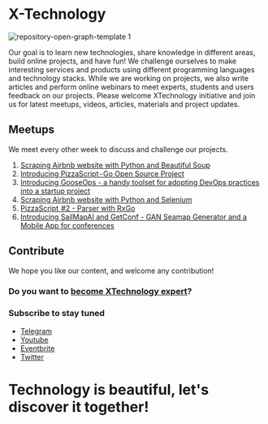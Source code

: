 # X-Technology

![repository-open-graph-template 1](https://user-images.githubusercontent.com/1259644/115153860-493a2880-a078-11eb-85c8-201b1512ee4b.png)

Our goal is to learn new technologies, share knowledge in different areas, build online projects, and have fun! We challenge ourselves to make interesting services and products using different programming languages and technology stacks. While we are working on projects, we also write articles and perform online webinars to meet experts, students and users feedback on our projects. Please welcome XTechnology initiative and join us for latest meetups, videos, articles, materials and project updates.

## Meetups

We meet every other week to discuss and challenge our projects. 

1. [Scraping Airbnb website with Python and Beautiful Soup](https://youtu.be/B7uOXdHc8jc)
2. [Introducing PizzaScript - Go Open Source Project](https://youtu.be/V6naUYo1Wdk)
3. [Introducing GooseOps - a handy toolset for adopting DevOps practices into a startup project](https://youtu.be/3ofIaeM4nls)
4. [Scraping Airbnb website with Python and Selenium](https://youtu.be/L8ooiuBnZ8M)
5. [PizzaScript  #2 - Parser with RxGo](https://youtu.be/a3RvC2fvr_g)
6. [Introducing SailMapAI and GetConf - GAN Seamap Generator and a Mobile App for conferences](https://youtu.be/7jtzvDK2mKk)

## Contribute

We hope you like our content, and welcome any contribution!

### Do you want to [become XTechnology expert](https://forms.gle/8xc1j7cf8h3sEZ6W8)?

### Subscribe to stay tuned

- [Telegram](https://t.me/xtechn)
- [Youtube](https://www.youtube.com/channel/UCQZNnzybEi0vvNbeDB0qABQ)
- [Eventbrite](https://www.eventbrite.co.uk/o/xtechnology-32181547901)
- [Twitter](https://twitter.com/XTechnology5)

# Technology is beautiful, let's discover it together!
